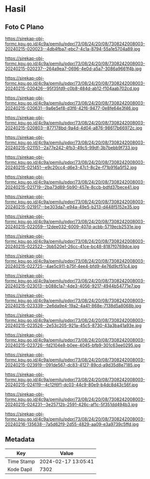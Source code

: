 # Hasil

## Foto C Plano

https://sirekap-obj-formc.kpu.go.id/4c9a/pemilu/pdpr/73/08/24/20/08/7308242008003-20240215-020023--4db4fba7-ebc7-4c1a-8794-55a1e5704a89.jpg

https://sirekap-obj-formc.kpu.go.id/4c9a/pemilu/pdpr/73/08/24/20/08/7308242008003-20240215-020237--264a9ea7-0696-4e0d-a5a7-3086a9661f4b.jpg

https://sirekap-obj-formc.kpu.go.id/4c9a/pemilu/pdpr/73/08/24/20/08/7308242008003-20240215-020426--95f35fd9-c0b8-484d-ab12-f104aab702cd.jpg

https://sirekap-obj-formc.kpu.go.id/4c9a/pemilu/pdpr/73/08/24/20/08/7308242008003-20240215-020631--9a6e5ef8-d3f6-42f6-9477-0e8fe64e3f46.jpg

https://sirekap-obj-formc.kpu.go.id/4c9a/pemilu/pdpr/73/08/24/20/08/7308242008003-20240215-020803--877178bd-9a4d-4d04-a876-98617b66972c.jpg

https://sirekap-obj-formc.kpu.go.id/4c9a/pemilu/pdpr/73/08/24/20/08/7308242008003-20240215-021151--2a77e242-4fb3-49c5-99df-3b7bebb9f733.jpg

https://sirekap-obj-formc.kpu.go.id/4c9a/pemilu/pdpr/73/08/24/20/08/7308242008003-20240215-021451--e9c20cc4-d6e3-47c1-8c2e-f71b916a5f52.jpg

https://sirekap-obj-formc.kpu.go.id/4c9a/pemilu/pdpr/73/08/24/20/08/7308242008003-20240215-021719--2ba73d89-5b90-457e-8ccb-bdfd37bece41.jpg

https://sirekap-obj-formc.kpu.go.id/4c9a/pemilu/pdpr/73/08/24/20/08/7308242008003-20240215-021917--be303da7-e94a-49e5-b213-d448f5152e35.jpg

https://sirekap-obj-formc.kpu.go.id/4c9a/pemilu/pdpr/73/08/24/20/08/7308242008003-20240215-022059--12dee032-6009-407d-acbb-5719ecb2531e.jpg

https://sirekap-obj-formc.kpu.go.id/4c9a/pemilu/pdpr/73/08/24/20/08/7308242008003-20240215-022522--3bb520e1-26cc-41ce-bc48-8187f0769dce.jpg

https://sirekap-obj-formc.kpu.go.id/4c9a/pemilu/pdpr/73/08/24/20/08/7308242008003-20240215-022725--4ae5c911-b75f-4ee4-bfd9-4e76d9cf51c4.jpg

https://sirekap-obj-formc.kpu.go.id/4c9a/pemilu/pdpr/73/08/24/20/08/7308242008003-20240215-023013--b088c1a7-4de3-4056-9217-4944b54771e7.jpg

https://sirekap-obj-formc.kpu.go.id/4c9a/pemilu/pdpr/73/08/24/20/08/7308242008003-20240215-023339--2e6da9e4-19a2-4a41-868e-7138d5a8068b.jpg

https://sirekap-obj-formc.kpu.go.id/4c9a/pemilu/pdpr/73/08/24/20/08/7308242008003-20240215-023526--2e53c205-921a-45c5-8730-43a3ba41a93e.jpg

https://sirekap-obj-formc.kpu.go.id/4c9a/pemilu/pdpr/73/08/24/20/08/7308242008003-20240215-023726--fd2104e8-b0ee-4045-bfb9-301c63ee0295.jpg

https://sirekap-obj-formc.kpu.go.id/4c9a/pemilu/pdpr/73/08/24/20/08/7308242008003-20240215-023919--091de567-dc83-4127-89cd-a9d35d8e7185.jpg

https://sirekap-obj-formc.kpu.go.id/4c9a/pemilu/pdpr/73/08/24/20/08/7308242008003-20240215-024119--4c12f6f1-dc03-44c9-80e9-b4dc8d43c56f.jpg

https://sirekap-obj-formc.kpu.go.id/4c9a/pemilu/pdpr/73/08/24/20/08/7308242008003-20240215-024231--3e25712b-2591-426c-af1c-5f351dd494b3.jpg

https://sirekap-obj-formc.kpu.go.id/4c9a/pemilu/pdpr/73/08/24/20/08/7308242008003-20240216-135638--7a5d62f9-2d55-4829-aa09-e3a9739c5ffd.jpg


## Metadata

| Key        | Value               |
| ---------- | ------------------- |
| Time Stamp | 2024-02-17 13:05:41 |
| Kode Dapil | 7302                |



